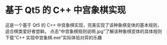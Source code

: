 ﻿# 基于 Qt5 的 C++ 中宫象棋实现
这是一个基于 Qt5 的 C++ 中宫象棋实现，完美实现了该种象棋变体的基本规则，适合棋类爱好者尝鲜。
点击“中宫象棋规则说明.jpg”了解该种象棋变体的具体规则
下载“C++ 实现中宫象棋.exe”实际体验对弈的乐趣